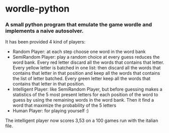 # wordle-python
### A small python program that emulate the game wordle and implements a naive autosolver.

It has been provided 4 kind of players:
* Random Player: at each step choose one word in the word bank
* SemiRandom Player: play a random choice at every guess reduces the word bank. Every red letter discard all the words that contains that letter. Every yellow letter is batched in one list: then discard all the words that contains that letter in that position and keep all the words that contains the list of letter batched. Every green letter keep all the words that contains that letter in that position.
* Intelligent Player: like SemiRandom Player, but before guessing makes a statistics of the 5 most present letters for each position of the word to guess by using the remaining words in the word bank. Then it find a word that maximize the probability of the 5 letters
* Human Player: for playing yourself :)

The intelligent player now scores 3,53 on a 100 games run with the italian file.
